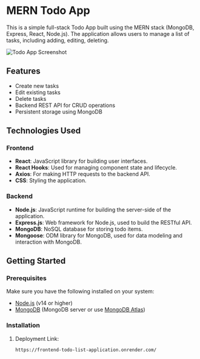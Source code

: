 # MERN Todo App

This is a simple full-stack Todo App built using the MERN stack (MongoDB, Express, React, Node.js). The application allows users to manage a list of tasks, including adding, editing, deleting.

![Todo App Screenshot](./assets/todo-app-screenshot.png) 


## Features

- Create new tasks
- Edit existing tasks
- Delete tasks
- Backend REST API for CRUD operations
- Persistent storage using MongoDB

## Technologies Used

### Frontend

- **React**: JavaScript library for building user interfaces.
- **React Hooks**: Used for managing component state and lifecycle.
- **Axios**: For making HTTP requests to the backend API.
- **CSS**: Styling the application.

### Backend

- **Node.js**: JavaScript runtime for building the server-side of the application.
- **Express.js**: Web framework for Node.js, used to build the RESTful API.
- **MongoDB**: NoSQL database for storing todo items.
- **Mongoose**: ODM library for MongoDB, used for data modeling and interaction with MongoDB.

## Getting Started

### Prerequisites

Make sure you have the following installed on your system:

- [Node.js](https://nodejs.org/en/) (v14 or higher)
- [MongoDB](https://www.mongodb.com/try/download/community) (MongoDB server or use [MongoDB Atlas](https://www.mongodb.com/cloud/atlas))

### Installation

1. Deployment Link:

   ```bash
   https://frontend-todo-list-application.onrender.com/
